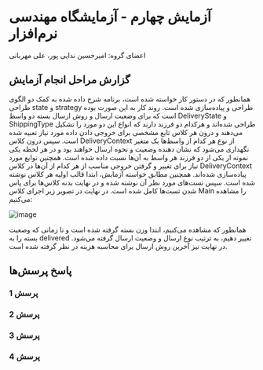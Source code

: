 # آزمایش چهارم - آزمایشگاه مهندسی نرم‌افزار
اعضای گروه: امیرحسین ندایی پور، علی مهربانی

## گزارش مراحل انجام آزمایش

همانطور که در دستور کار خواسته شده است، برنامه شرح داده شده به کمک دو الگوی طراحی state و strategy طراحی و پیاده‌سازی شده است. روند کار به این صورت بوده است که برای وضعیت ارسال و روش ارسال بسته دو واسط DeliveryState و ShippingType طراحی شده‌اند و هرکدام دو فرزند دارند که انواع این دو مورد را تشکیل می‌دهند و درون هر کلاس تابع مشخصی برای خروجی دادن داده مورد نیاز تعبیه شده است. سپس درون کلاس DeliveryContext از نوع هر کدام از واسط‌ها یک متغیر نگهداری می‌شود که نشان دهنده وضعیت و نحوه ارسال خواهند بود و در هر لحظه یکی نمونه از یکی از دو فرزند هر واسط به آن‌ها نسبت داده شده است. همچنین توابع مورد نیاز برای تغییر و گرفتن خروجی مناسب از هر کدام از آن‌ها در کلاس DeliveryContext پیاده‌سازی شده‌اند.
همچنین مطابق خواسته آزمایش، ابتدا قالب اولیه هر کلاس نوشته شده است. سپس تست‌های مورد نظر آن نوشته شده و در نهایت بدنه کلاس‌ها برای پاس شدن تست‌ها کامل شده است.
در نهایت در تصویر زیر اجرای کلاس Main را مشاهده می‌کنیم:

![image](https://github.com/AliMehrabani/SEL-Week4/assets/59169318/3a5775fb-d778-4356-9ef7-f1ae941eb6cd)

همانطور که مشاهده می‌کنیم، ابتدا وزن بسته گرفته شده است و تا زمانی که وصعیت بسته را به delivered تغییر دهیم، به ترتیب نوع ارسال و وضعیت ارسال گرفته می‌شود. در نهایت نیز آخرین روش ارسال برای محاسبه هزینه در نظر گرفته شده است.



## پاسخ پرسش‌ها

### پرسش 1

### پرسش 2

### پرسش 3

### پرسش 4
